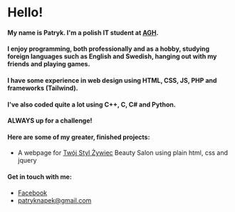 # Hello!

#### My name is Patryk. I'm a polish IT student at [AGH](https://www.agh.edu.pl).
#### I enjoy programming, both professionally and as a hobby, studying foreign languages such as English and Swedish, hanging out with my friends and playing games.
#### I have some experience in web design using HTML, CSS, JS, PHP and frameworks (Tailwind).
#### I've also coded quite a lot using C++, C, C# and Python.

#### ALWAYS up for a challenge!

#### Here are some of my greater, finished projects:
* A webpage for [Twój Styl Żywiec](https://twojstylzywiec.pl) Beauty Salon using plain html, css and jquery


#### Get in touch with me:
* [Facebook](https://www.facebook.com/patryk.knapek.1)
* <patryknapek@gmail.com>


